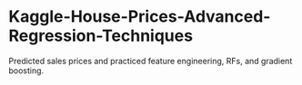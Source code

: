 # Kaggle-House-Prices-Advanced-Regression-Techniques
Predicted sales prices and practiced feature engineering, RFs, and gradient boosting.
